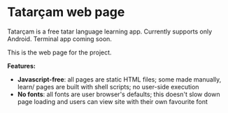 # Tatarçam web page

Tatarçam is a free tatar language learning app. Currently supports only Android. Terminal app coming soon.

This is the web page for the project.

**Features:**
* **Javascript-free**: all pages are static HTML files; some made manually, learn/ pages are built with shell scripts; no user-side execution
* **No fonts**: all fonts are user browser's defaults; this doesn't slow down page loading and users can view site with their own favourite font
